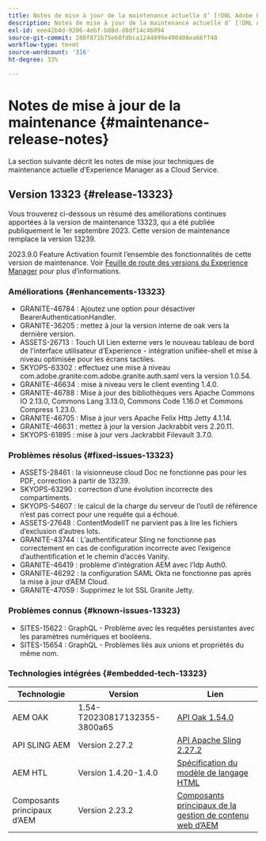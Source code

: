 ```yaml
---
title: Notes de mise à jour de la maintenance actuelle d’ [!DNL Adobe Experience Manager]  as a Cloud Service.
description: Notes de mise à jour de la maintenance actuelle d’ [!DNL Adobe Experience Manager]  as a Cloud Service.
exl-id: eee42b4d-9206-4ebf-b88d-d8df14c46094
source-git-commit: 288f871b75e68fdbca1244099e490408ea66ff40
workflow-type: tm+mt
source-wordcount: '316'
ht-degree: 33%

---
```


# Notes de mise à jour de la maintenance {#maintenance-release-notes}

La section suivante décrit les notes de mise jour techniques de maintenance actuelle d’Experience Manager as a Cloud Service.

## Version 13323 {#release-13323}

Vous trouverez ci-dessous un résumé des améliorations continues apportées à la version de maintenance 13323, qui a été publiée publiquement le 1er septembre 2023. Cette version de maintenance remplace la version 13239.

2023.9.0 Feature Activation fournit l’ensemble des fonctionnalités de cette version de maintenance. Voir [Feuille de route des versions du Experience Manager](https://experienceleague.adobe.com/docs/experience-manager-release-information/aem-release-updates/update-releases-roadmap.html?lang=fr) pour plus d’informations.

### Améliorations {#enhancements-13323}

- GRANITE-46784 : Ajoutez une option pour désactiver BearerAuthenticationHandler.
- GRANITE-36205 : mettez à jour la version interne de oak vers la dernière version.
- ASSETS-26713 : Touch UI Lien externe vers le nouveau tableau de bord de l’interface utilisateur d’Experience - intégration unifiée-shell et mise à niveau optimisée pour les écrans tactiles.
- SKYOPS-63302 : effectuez une mise à niveau com.adobe.granite:com.adobe.granite.auth.saml vers la version 1.0.54.
- GRANITE-46634 : mise à niveau vers le client eventing 1.4.0.
- GRANITE-46788 : Mise à jour des bibliothèques vers Apache Commons IO 2.13.0, Commons Lang 3.13.0, Commons Code 1.16.0 et Commons Compress 1.23.0.
- GRANITE-46705 : Mise à jour vers Apache Felix Http Jetty 4.1.14.
- GRANITE-46631 : mettez à jour la version Jackrabbit vers 2.20.11.
- SKYOPS-61895 : mise à jour vers Jackrabbit Filevault 3.7.0.

### Problèmes résolus {#fixed-issues-13323}

- ASSETS-28461 : la visionneuse cloud Doc ne fonctionne pas pour les PDF, correction à partir de 13239.
- SKYOPS-63290 : correction d’une évolution incorrecte des compartiments.
- SKYOPS-54607 : le calcul de la charge du serveur de l’outil de référence n’est pas correct pour une requête qui a échoué.
- ASSETS-27648 : ContentModelIT ne parvient pas à lire les fichiers d’exclusion d’autres lots.
- GRANITE-43744 : L’authentificateur Sling ne fonctionne pas correctement en cas de configuration incorrecte avec l’exigence d’authentification et le chemin d’accès Vanity.
- GRANITE-46419 : problème d’intégration AEM avec l’Idp Auth0.
- GRANITE-46292 : la configuration SAML Okta ne fonctionne pas après la mise à jour d’AEM Cloud.
- GRANITE-47059 : Supprimez le lot SSL Granite Jetty.

### Problèmes connus {#known-issues-13323}

- SITES-15622 : GraphQL - Problème avec les requêtes persistantes avec les paramètres numériques et booléens.
- SITES-15654 : GraphQL - Problèmes liés aux unions et propriétés du même nom.

### Technologies intégrées {#embedded-tech-13323}

| Technologie | Version | Lien |
|---|---|---|
| AEM OAK | 1.54-T20230817132355-3800a65 | [API Oak 1.54.0](https://www.javadoc.io/doc/org.apache.jackrabbit/oak-api/1.54.0/index.html) |
| API SLING AEM | Version 2.27.2 | [API Apache Sling 2.27.2](https://www.javadoc.io/doc/org.apache.sling/org.apache.sling.api/latest/index.html) |
| AEM HTL | Version 1.4.20-1.4.0 | [Spécification du modèle de langage HTML](https://github.com/adobe/htl-spec) |
| Composants principaux d’AEM | Version 2.23.2 | [Composants principaux de la gestion de contenu web d’AEM](https://github.com/adobe/aem-core-wcm-components) |
